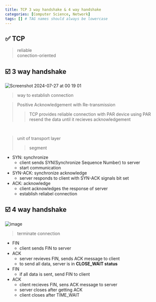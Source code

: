```yaml
---
title: TCP 3 way handshake & 4 way handshake
categories: [Computer Science, Network]
tags: [] # TAG names should always be lowercase
---
```


## ✅ TCP

> reliable <br>
> conection-oriented <br>

## ☑️ 3 way handshake

![Screenshot 2024-07-27 at 00 19 01](https://github.com/user-attachments/assets/ffd47985-b081-441c-b9f6-0461143fd69e)

> way to establish connection

> Positive Acknowledgement with Re-transmission
>
> > TCP provides reliable connection with PAR
> > device using PAR resend the data until it recieves acknowledgement

<br>

> unit of transport layer
>
> > segment

- SYN: synchronize
  - client sends SYN(Synchronize Sequence Number) to server
  - start communication
- SYN-ACK: synchronize acknowledge
  - server responds to client with SYN-ACK signals bit set
- ACK: acknowledge
  - client acknowledges the response of server
  - establish reliabel connection

## ☑️ 4 way handshake

![image](https://github.com/user-attachments/assets/cadd0f6e-ba3a-4425-af69-bb99da4c703e)

> terminate connection

- FIN
  - client sends FIN to server
- ACK
  - server revieves FIN, sends ACK message to client
  - to send all data, server is in **CLOSE_WAIT status**
- FIN
  - if all data is sent, send FIN to client
- ACK
  - client recieves FIN, sens ACK message to server
  - server closes after getting ACK
  - client closes after TIME_WAIT
